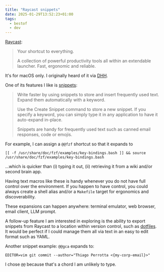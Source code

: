 ```yaml
---
title: "Raycast snippets"
date: 2025-01-29T13:52:23+01:00
tags:
  - bestof
  - dev
---
```


[Raycast](https://www.raycast.com/):

> Your shortcut to everything.
>
> A collection of powerful productivity tools all within an extendable launcher.
Fast, ergonomic and reliable.

It's for macOS only.
I originally heard of it via [DHH](https://world.hey.com/dhh).

One of its features I like is [snippets](https://manual.raycast.com/snippets):

> Write faster by using snippets to store and insert frequently used text.
> Expand them automatically with a keyword.
>
> Use the Create Snippet command to store a new snippet. If you specify a
> keyword, you can simply type it in any application to have it auto-expand
> in-place.
>
> Snippets are handy for frequently used text such as canned email responses,
> code or emojis.

For example, I can assign a `@@fzf` shortcut so that it expands to

```shell
[[ -f /usr/share/doc/fzf/examples/key-bindings.bash ]] && source /usr/share/doc/fzf/examples/key-bindings.bash
```

...which is quicker than (i) typing it out, (ii) retrieving it from a wiki
and/or second brain app.

Having text macros like these is handy whenever you do not have full control
over the environment.
If you happen to have control, you could always create a shell alias
and/or a `Makefile` target for ergonomics and discoverability.

These expansions can happen anywhere: terminal emulator, web browser, email
client, LLM prompt.

A follow-up feature I am interested in exploring is the ability to export
snippets from Raycast to a location within version control, such as
[dotfiles](https://github.com/thiagowfx/.dotfiles). It would be perfect if I
could manage them all via text in an easy to edit format such as YAML.

Another snippet example: `@@gca` expands to:

```
EDITOR=vim git commit --author="Thiago Perrotta <{my-corp-email}>"
```

I chose `@@` because that's a chord I am unlikely to type.
